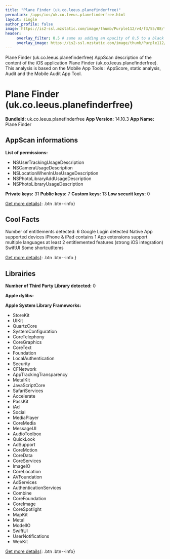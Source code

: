 ```yaml
---
title: "Plane Finder (uk.co.leeus.planefinderfree)"
permalink: /apps/ios/uk.co.leeus.planefinderfree.html
layout: single
author_profile: false
image: https://is2-ssl.mzstatic.com/image/thumb/Purple112/v4/f3/55/08/f355080f-1e32-de25-9945-2cca9e749ac0/AppIcon-0-1x_U007emarketing-0-7-0-sRGB-GLES2_U002c0-512MB-85-220.png/512x512bb.jpg
header: 
     overlay_filter: 0.5 # same as adding an opacity of 0.5 to a black background
     overlay_image: https://is2-ssl.mzstatic.com/image/thumb/Purple112/v4/f3/55/08/f355080f-1e32-de25-9945-2cca9e749ac0/AppIcon-0-1x_U007emarketing-0-7-0-sRGB-GLES2_U002c0-512MB-85-220.png/512x512bb.jpg
---
```

Plane Finder (uk.co.leeus.planefinderfree) AppScan description of the content of the iOS application Plane Finder (uk.co.leeus.planefinderfree). This analysis is based on the Mobile App Tools : AppScore, static analysis, Audit and the Mobile Audit App Tool.

# Plane Finder (uk.co.leeus.planefinderfree)

**BundleId:** uk.co.leeus.planefinderfree
**App Version:** 14.10.3
**App Name:** Plane Finder


## AppScan informations 

**List of permissions:** 
- NSUserTrackingUsageDescription
- NSCameraUsageDescription
- NSLocationWhenInUseUsageDescription
- NSPhotoLibraryAddUsageDescription
- NSPhotoLibraryUsageDescription
  
  
**Private keys:** 31
**Public keys:** 7
**Custom keys:** 13
**Low securit keys:** 0
  
[Get more details](/pricing.html){: .btn .btn--info}

## Cool Facts

Number of entitlements detected: 6
Google Login detected
Native App
supported devices iPhone & iPad
contains 1 App extensions
support multiple languages
at least 2 entitlemented features (strong iOS integration)
SwiftUI
Some shortcutItems 
  
[Get more details](/pricing.html){: .btn .btn--info }

## Librairies 
**Number of Third Party Library detected:** 0


**Apple dylibs:**


**Apple System Library Frameworks:**
- StoreKit
- UIKit
- QuartzCore
- SystemConfiguration
- CoreTelephony
- CoreGraphics
- CoreText
- Foundation
- LocalAuthentication
- Security
- CFNetwork
- AppTrackingTransparency
- MetalKit
- JavaScriptCore
- SafariServices
- Accelerate
- PassKit
- iAd
- Social
- MediaPlayer
- CoreMedia
- MessageUI
- AudioToolbox
- QuickLook
- AdSupport
- CoreMotion
- CoreData
- CoreServices
- ImageIO
- CoreLocation
- AVFoundation
- AdServices
- AuthenticationServices
- Combine
- CoreFoundation
- CoreImage
- CoreSpotlight
- MapKit
- Metal
- ModelIO
- SwiftUI
- UserNotifications
- WebKit


  
[Get more details](/pricing.html){: .btn .btn--info}

